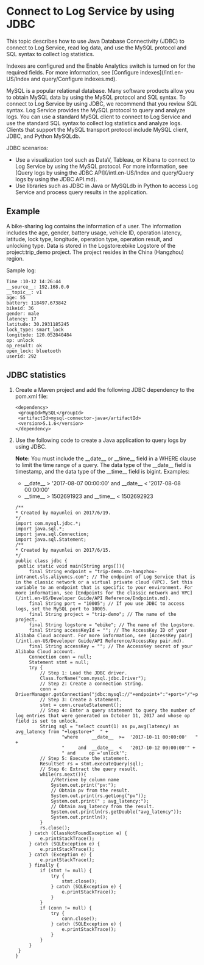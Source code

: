 # Connect to Log Service by using JDBC

This topic describes how to use Java Database Connectivity \(JDBC\) to connect to Log Service, read log data, and use the MySQL protocol and SQL syntax to collect log statistics.

Indexes are configured and the Enable Analytics switch is turned on for the required fields. For more information, see [Configure indexes](/intl.en-US/Index and query/Configure indexes.md).

MySQL is a popular relational database. Many software products allow you to obtain MySQL data by using the MySQL protocol and SQL syntax. To connect to Log Service by using JDBC, we recommend that you review SQL syntax. Log Service provides the MySQL protocol to query and analyze logs. You can use a standard MySQL client to connect to Log Service and use the standard SQL syntax to collect log statistics and analyze logs. Clients that support the MySQL transport protocol include MySQL client, JDBC, and Python MySQLdb.

JDBC scenarios:

-   Use a visualization tool such as DataV, Tableau, or Kibana to connect to Log Service by using the MySQL protocol. For more information, see [Query logs by using the JDBC API](/intl.en-US/Index and query/Query logs by using the JDBC API.md).
-   Use libraries such as JDBC in Java or MySQLdb in Python to access Log Service and process query results in the application.

## Example

A bike-sharing log contains the information of a user. The information includes the age, gender, battery usage, vehicle ID, operation latency, latitude, lock type, longitude, operation type, operation result, and unlocking type. Data is stored in the Logstore:ebike Logstore of the project:trip\_demo project. The project resides in the China \(Hangzhou\) region.

Sample log:

```
Time :10-12 14:26:44
__source__: 192.168.0.0
__topic__: v1 
age: 55 
battery: 118497.673842 
bikeid: 36 
gender: male 
latency: 17 
latitude: 30.2931185245 
lock_type: smart_lock 
longitude: 120.052840484 
op: unlock 
op_result: ok 
open_lock: bluetooth 
userid: 292
```

## JDBC statistics

1.  Create a Maven project and add the following JDBC dependency to the pom.xml file:

    ```
    <dependency>
     <groupId>MySQL</groupId>
     <artifactId>mysql-connector-java</artifactId>
     <version>5.1.6</version>
    </dependency>
    ```

2.  Use the following code to create a Java application to query logs by using JDBC.

    **Note:** You must include the \_\_date\_\_ or \_\_time\_\_ field in a WHERE clause to limit the time range of a query. The data type of the \_\_date\_\_ field is timestamp, and the data type of the \_\_time\_\_ field is bigint. Examples:

    -   \_\_date\_\_ \> '2017-08-07 00:00:00' and \_\_date\_\_ < '2017-08-08 00:00:00'
    -   \_\_time\_\_ \> 1502691923 and \_\_time\_\_ < 1502692923
    ```
    /**
    * Created by mayunlei on 2017/6/19.
    */
    import com.mysql.jdbc.*;
    import java.sql.*;
    import java.sql.Connection;
    import java.sql.Statement;
    /**
    * Created by mayunlei on 2017/6/15.
    */
    public class jdbc {
     public static void main(String args[]){
         final String endpoint = "trip-demo.cn-hangzhou-intranet.sls.aliyuncs.com"; // The endpoint of Log Service that is in the classic network or a virtual private cloud (VPC). Set this variable to an endpoint that is specific to your environment. For more information, see [Endpoints for the classic network and VPC](/intl.en-US/Developer Guide/API Reference/Endpoints.md). 
         final String port = "10005"; // If you use JDBC to access logs, set the MySQL port to 10005. 
         final String project = "trip-demo"; // The name of the project. 
         final String logstore = "ebike"; // The name of the Logstore. 
         final String accessKeyId = ""; // The AccessKey ID of your Alibaba Cloud account. For more information, see [AccessKey pair](/intl.en-US/Developer Guide/API Reference/AccessKey pair.md). 
         final String accessKey = ""; // The AccessKey secret of your Alibaba Cloud account. 
         Connection conn = null;
         Statement stmt = null;
         try {
             // Step 1: Load the JDBC driver. 
             Class.forName("com.mysql.jdbc.Driver");
             // Step 2: Create a connection string. 
             conn = DriverManager.getConnection("jdbc:mysql://"+endpoint+":"+port+"/"+project,accessKeyId,accessKey);
             // Step 3: Create a statement. 
             stmt = conn.createStatement();
             // Step 4: Enter a query statement to query the number of log entries that were generated on October 11, 2017 and whose op field is set to unlock. 
             String sql = "select count(1) as pv,avg(latency) as avg_latency from "+logstore+"  " +
                     "where     __date__  >=  '2017-10-11 00:00:00'   " +
                     "     and  __date__  <   '2017-10-12 00:00:00'" +
                     " and     op ='unlock'";
             // Step 5: Execute the statement. 
             ResultSet rs = stmt.executeQuery(sql);
             // Step 6: Extract the query result. 
             while(rs.next()){
                 //Retrieve by column name
                 System.out.print("pv:");
                 // Obtain pv from the result. 
                 System.out.print(rs.getLong("pv"));
                 System.out.print(" ; avg_latency:");
                 // Obtain avg_latency from the result. 
                 System.out.println(rs.getDouble("avg_latency"));
                 System.out.println();
             }
             rs.close();
         } catch (ClassNotFoundException e) {
             e.printStackTrace();
         } catch (SQLException e) {
             e.printStackTrace();
         } catch (Exception e) {
             e.printStackTrace();
         } finally {
             if (stmt != null) {
                 try {
                     stmt.close();
                 } catch (SQLException e) {
                     e.printStackTrace();
                 }
             }
             if (conn != null) {
                 try {
                     conn.close();
                 } catch (SQLException e) {
                     e.printStackTrace();
                 }
             }
         }
     }
    }
    ```


